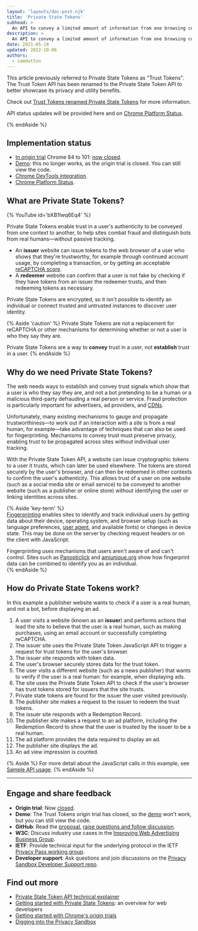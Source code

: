 ```yaml
---
layout: 'layouts/doc-post.njk'
title: 'Private State Tokens'
subhead: >
  An API to convey a limited amount of information from one browsing context to another (for example, across sites) to help combat fraud, without passive tracking.
description: >
  An API to convey a limited amount of information from one browsing context to another (for example, across sites) to help combat fraud, without passive tracking.
date: 2021-05-18
updated: 2022-10-06
authors:
  - samdutton
---
```


This article previously referred to Private State Tokens as "Trust Tokens". The Trust Token API has been renamed to the
Private State Token API to better showcase its privacy and utility benefits.

Check out [Trust Tokens renamed Private State Tokens](/blog/rename-trust-tokens) for more information.

API status updates will be provided here and on [Chrome Platform Status](https://www.chromestatus.com/feature/5078049450098688).

{% endAside %}

## Implementation status

* [In origin trial](https://web.dev/origin-trials/) Chrome 84 to 101: [now closed](/origintrials/#/view_trial/2479231594867458049).
* [Demo](https://trust-token-demo.glitch.me/): this no longer works, as the origin trial is closed. You can still view the code.
* [Chrome DevTools integration](https://developers.google.com/web/updates/2021/01/devtools?utm_source=devtools#trust-token).
* [Chrome Platform Status](https://www.chromestatus.com/feature/5078049450098688).

## What are Private State Tokens?

{% YouTube
  id='bXB1Iwq6Eq4' 
%}

Private State Tokens enable trust in a user's authenticity to be conveyed from one context to another, to 
help sites combat fraud and distinguish bots from real humans—without passive tracking.

* An **issuer** website can issue tokens to the web browser of a user who shows that they're
trustworthy, for example through continued account usage, by completing a transaction, or by getting
an acceptable [reCAPTCHA score](https://developers.google.com/recaptcha).
* A **redeemer** website can confirm that a user is not fake by checking if they have tokens from an 
issuer the redeemer trusts, and then redeeming tokens as necessary.

Private State Tokens are encrypted, so it isn't possible to identify an individual or connect trusted and 
untrusted instances to discover user identity.

{% Aside 'caution' %}
Private State Tokens are not a replacement for reCAPTCHA or other mechanisms for determining whether or not 
a user is who they say they are.

Private State Tokens are a way to **convey** trust in a user, not **establish** trust in a user.
{% endAside %}


## Why do we need Private State Tokens?

The web needs ways to establish and convey trust signals which show that a user is who they say 
they are, and not a bot pretending to be a human or a malicious third-party defrauding a real person
or service. Fraud protection is particularly important for advertisers, ad providers, and 
[CDNs](https://www.cloudflare.com/en-gb/learning/cdn/what-is-a-cdn/).   

Unfortunately, many existing mechanisms to gauge and propagate trustworthiness—to work out if an 
interaction with a site is from a real human, for example—take advantage of techniques that can also 
be used for fingerprinting. Mechanisms to convey trust must preserve privacy, enabling trust to be 
propagated across sites without individual user tracking.

With the Private State Token API, a website can issue cryptographic tokens to a user it trusts, which can 
later be used elsewhere. The tokens are stored securely by the user's browser, and can then be 
redeemed in other contexts to confirm the user's authenticity. This allows trust of a user on one 
website (such as a social media site or email service) to be conveyed to another website (such as a 
publisher or online store) without identifying the user or linking identities across sites.
  
{% Aside 'key-term' %}  
[Fingerprinting](https://w3c.github.io/fingerprinting-guidance/#passive) enables sites to identify 
and track individual users by getting data about their device, operating system, and browser setup 
(such as language preferences, [user agent](https://developer.mozilla.org/docs/Web/API/NavigatorID/userAgent), and available fonts) or changes in device state. This may be done on the server by 
checking request headers or on the client with JavaScript.

Fingerprinting uses mechanisms that users aren't aware of and can't control. Sites such as 
[Panopticlick](https://panopticlick.eff.org/) and [amiunique.org](https://amiunique.org/) show how
fingerprint data can be combined to identify you as an individual.  
{% endAside %} 


## How do Private State Tokens work?

In this example a publisher website wants to check if a user is a real human, and not a bot, before displaying an ad.


1. A user visits a website (known as an **issuer**) and performs actions that lead the site to 
believe that the user is a real human, such as making purchases, using an email account or 
successfully completing reCAPTCHA.
1. The issuer site uses the Private State Token JavaScript API to trigger a request for trust tokens for 
the user's browser.
1. The issuer site responds with token data.
1. The user's browser securely stores data for the trust token.
1. The user visits a different website (such as a news publisher) that wants to verify if the user 
is a real human: for example, when displaying ads.
1. The site uses the Private State Token API to check if the user's browser has trust tokens stored for 
issuers that the site trusts.
1. Private state tokens are found for the issuer the user visited previously.
1. The publisher site makes a request to the issuer to redeem the trust tokens.
1. The issuer site responds with a Redemption Record.
1. The publisher site makes a request to an ad platform, including the Redemption Record to show 
that the user is trusted by the issuer to be a real human.
1. The ad platform provides the data required to display an ad.
1. The publisher site displays the ad.
1. An ad view impression is counted.

{% Aside %}
For more detail about the JavaScript calls in this example, see [Sample API usage](https://web.dev/trust-tokens/#sample-api-usage).
{% endAside %}

---

## Engage and share feedback

* **Origin trial**: Now [closed](/origintrials/#/view_trial/2479231594867458049).
* **Demo**: The Trust Tokens origin trial has closed, so the [demo](https://trust-token-demo.glitch.me/) won't work, but you can still view the code.
* **GitHub**: Read the [proposal](https://github.com/WICG/trust-token-api), [raise questions and 
follow discussion](https://github.com/WICG/trust-token-api/issues).
* **W3C**: Discuss industry use cases in the [Improving Web Advertising Business&nbsp;Group](https://www.w3.org/community/web-adv/participants).
* **IETF**: Provide technical input for the underlying protocol in the IETF 
[Privacy&nbsp;Pass&nbsp;working group](https://datatracker.ietf.org/wg/privacypass/about/).
* **Developer support**: Ask questions and join discussions on the 
[Privacy Sandbox Developer Support repo](https://github.com/GoogleChromeLabs/privacy-sandbox-dev-support).


## Find out more

* [Private State Token API technical explainer](https://github.com/dvorak42/trust-token-api)
* [Getting started with Private State Tokens](https://web.dev/trust-tokens/): an overview for web developers
* [Getting started with Chrome's origin trials](https://web.dev/origin-trials)
* [Digging into the Privacy Sandbox](https://web.dev/digging-into-the-privacy-sandbox)

